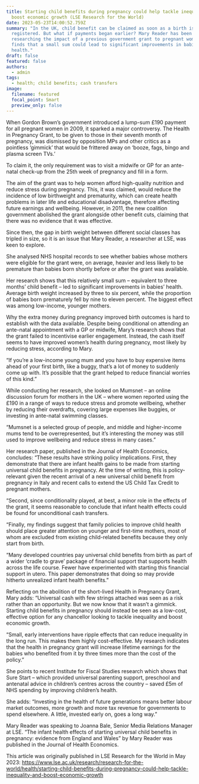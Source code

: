 ```yaml
---
title: Starting child benefits during pregnancy could help tackle inequality and
  boost economic growth (LSE Research for the World)
date: 2023-05-23T14:00:52.759Z
summary: "In the UK, child benefit can be claimed as soon as a birth is
  registered. But what if payments began earlier? Mary Reader has been
  researching the impact of a previous government grant to pregnant women. She
  finds that a small sum could lead to significant improvements in babies’
  health."
draft: false
featured: false
authors:
  - admin
tags:
  - health; child benefits; cash transfers
image:
  filename: featured
  focal_point: Smart
  preview_only: false
---
```


When Gordon Brown’s government introduced a lump-sum £190 payment for all pregnant women in 2009, it sparked a major controversy. The Health in Pregnancy Grant, to be given to those in their seventh month of pregnancy, was dismissed by opposition MPs and other critics as a pointless ‘gimmick’ that would be frittered away on ‘booze, fags, bingo and plasma screen TVs.’

To claim it, the only requirement was to visit a midwife or GP for an ante-natal check-up from the 25th week of pregnancy and fill in a form.

The aim of the grant was to help women afford high-quality nutrition and reduce stress during pregnancy. This, it was claimed, would reduce the incidence of low birthweight and prematurity, which can create health problems in later life and educational disadvantage, therefore affecting future earnings and wellbeing. However, in 2011, the new coalition government abolished the grant alongside other benefit cuts, claiming that there was no evidence that it was effective.

Since then, the gap in birth weight between different social classes has tripled in size, so it is an issue that Mary Reader, a researcher at LSE, was keen to explore. 

She analysed NHS hospital records to see whether babies whose mothers were eligible for the grant were, on average, heavier and less likely to be premature than babies born shortly before or after the grant was available. 

Her research shows that this relatively small sum – equivalent to three months’ child benefit – led to significant improvements in babies’ health. Average birth weight increased by three to six percent, while the proportion of babies born prematurely fell by nine to eleven percent. The biggest effect was among low-income, younger mothers. 

Why the extra money during pregnancy improved birth outcomes is hard to establish with the data available. Despite being conditional on attending an ante-natal appointment with a GP or midwife, Mary’s research shows that the grant failed to incentivise earlier engagement. Instead, the cash itself seems to have improved women’s health during pregnancy, most likely by reducing stress, according to Mary. 

“If you’re a low-income young mum and you have to buy expensive items ahead of your first birth, like a buggy, that’s a lot of money to suddenly come up with. It’s possible that the grant helped to reduce financial worries of this kind.”

While conducting her research, she looked on Mumsnet – an online discussion forum for mothers in the UK – where women reported using the £190 in a range of ways to reduce stress and promote wellbeing, whether by reducing their overdrafts, covering large expenses like buggies, or investing in ante-natal swimming classes.

“Mumsnet is a selected group of people, and middle and higher-income mums tend to be overrepresented, but it’s interesting the money was still used to improve wellbeing and reduce stress in many cases.”

Her research paper, published in the Journal of Health Economics, concludes: “These results have striking policy implications. First, they demonstrate that there are infant health gains to be made from starting universal child benefits in pregnancy. At the time of writing, this is policy-relevant given the recent arrival of a new universal child benefit from pregnancy in Italy and recent calls to extend the US Child Tax Credit to pregnant mothers. 

“Second, since conditionality played, at best, a minor role in the effects of the grant, it seems reasonable to conclude that infant health effects could be found for unconditional cash transfers. 

“Finally, my findings suggest that family policies to improve child health should place greater attention on younger and first-time mothers, most of whom are excluded from existing child-related benefits because they only start from birth.

“Many developed countries pay universal child benefits from birth as part of a wider ‘cradle to grave’ package of financial support that supports health across the life course. Fewer have experimented with starting this financial support in utero. This paper demonstrates that doing so may provide hitherto unrealized infant health benefits.”

Reflecting on the abolition of the short-lived Health in Pregnancy Grant, Mary adds: “Universal cash with few strings attached was seen as a risk rather than an opportunity. But we now know that it wasn’t a gimmick. Starting child benefits in pregnancy should instead be seen as a low-cost, effective option for any chancellor looking to tackle inequality and boost economic growth.

“Small, early interventions have ripple effects that can reduce inequality in the long run. This makes them highly cost-effective. My research indicates that the health in pregnancy grant will increase lifetime earnings for the babies who benefited from it by three times more than the cost of the policy.”

She points to recent Institute for Fiscal Studies research which shows that Sure Start – which provided universal parenting support, preschool and antenatal advice in children’s centres across the country – saved £5m of NHS spending by improving children’s health. 

She adds: “Investing in the health of future generations means better labour market outcomes, more growth and more tax revenue for governments to spend elsewhere. A little, invested early on, goes a long way.”

Mary Reader was speaking to Joanna Bale, Senior Media Relations Manager at LSE.
“The infant health effects of starting universal child benefits in pregnancy: evidence from England and Wales” by Mary Reader was published in the Journal of Health Economics.

This article was originally published in LSE Research for the World in May 2023: https://www.lse.ac.uk/research/research-for-the-world/health/starting-child-benefits-during-pregnancy-could-help-tackle-inequality-and-boost-economic-growth
